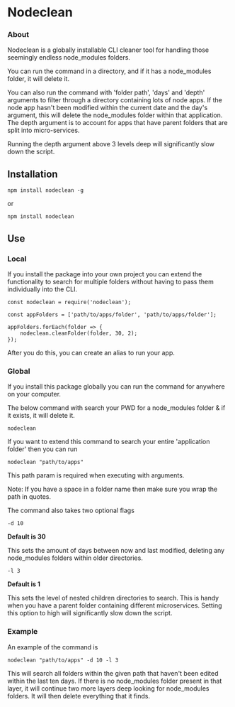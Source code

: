 # Nodeclean

### About

Nodeclean is a globally installable CLI cleaner tool for handling those seemingly endless node_modules folders.

You can run the command in a directory, and if it has a node_modules folder, it will delete it.

You can also run the command with 'folder path', 'days' and 'depth' arguments to filter through a directory containing lots of node apps. If the node app hasn't been modified within the current date and the day's argument, this will delete the node_modules folder within that application. The depth argument is to account for apps that have parent folders that are split into micro-services.

Running the depth argument above 3 levels deep will significantly slow down the script.

## Installation

`npm install nodeclean -g`

or

`npm install nodeclean`

## Use

### Local

If you install the package into your own project you can extend the functionality to search for multiple folders without having to pass them individually into the CLI.

```
const nodeclean = require('nodeclean');

const appFolders = ['path/to/apps/folder', 'path/to/apps/folder'];

appFolders.forEach(folder => {
    nodeclean.cleanFolder(folder, 30, 2);
});

```

After you do this, you can create an alias to run your app.

### Global

If you install this package globally you can run the command for anywhere on your computer.

The below command with search your PWD for a node_modules folder & if it exists, it will delete it.

`nodeclean`

If you want to extend this command to search your entire 'application folder' then you can run

`nodeclean "path/to/apps"`

This path param is required when executing with arguments.

Note: If you have a space in a folder name then make sure you wrap the path in quotes.

The command also takes two optional flags

`-d 10`

**Default is 30**

This sets the amount of days between now and last modified, deleting any node_modules folders within older directories.

`-l 3`

**Default is 1**

This sets the level of nested children directories to search. This is handy when you have a parent folder containing different microservices. Setting this option to high will significantly slow down the script.

### Example

An example of the command is

`nodeclean "path/to/apps" -d 10 -l 3`

This will search all folders within the given path that haven't been edited within the last ten days. If there is no node_modules folder present in that layer, it will continue two more layers deep looking for node_modules folders. It
will then delete everything that it finds.
